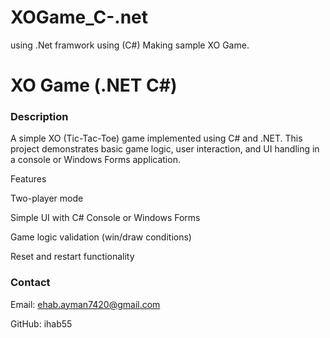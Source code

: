 # XOGame_C-.net
using .Net framwork using (C#) Making sample XO Game.  

<h1>XO Game (.NET C#)</h1>

<h3>Description</h3>

A simple XO (Tic-Tac-Toe) game implemented using C# and .NET. This project demonstrates basic game logic, user interaction, and UI handling in a console or Windows Forms application.

Features

Two-player mode

Simple UI with C# Console or Windows Forms

Game logic validation (win/draw conditions)

Reset and restart functionality

<h3>Contact</h3>

Email: ehab.ayman7420@gmail.com

GitHub: ihab55
